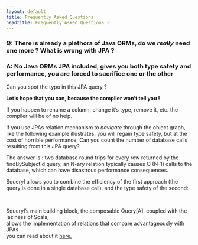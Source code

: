 ```yaml
---
layout: default
title: Frequently Asked Questions
headtitle: Frequently Asked Questions - 
---
```


### Q: There is already a plethora of Java ORMs, do we *really* need one more ? What is wrong with JPA ?

### A: No Java ORMs JPA included, gives you both type safety and performance, you are forced to sacrifice one or the other

Can you spot the typo in this JPA query ?

<script type="syntaxhighlighter" class="brush: java">

<![CDATA[

//JPA:
Query query = em.createQuery(
  “select a,b,p from authors, books, publisher ” +
  “where b.subjectId = :idOfSubject and ” +
  " a.id = b.authorId and " +
  " b.publiserId = p.id "  
);

query.setParameter(“idOfSubject”, idOfSubject);
]]>

</script>

**Let’s hope that you can, because the compiler won’t tell you !**

If you happen to rename a column, change it’s type, remove it, etc. 
the compiler will be of no help.

If you use JPAs relation mechanism to *navigate* through the object graph,
like the following example illustrates, you will regain type safety,
but at the cost of horrible performance,
Can you count the number of database calls resulting from this JPA query?

<script type="syntaxhighlighter" class="brush: java">

<![CDATA[

Iterable<Book> books = bookEntityManager.findBySubjectId(idOfSubject);
while(books.hasNext()) {
  Book b = books.next();
  Author a = b.getAuthor();
  Publisher p = b.getPublisher();
  System.out.println(b.getTitle() + " by " + a.getFullName() + " published by " + p.getName());
}
]]>

</script>

The answer is : two database round trips for every row returned by the findBySubjectId query,
an N-ary relation typically causes O (N-1) calls to the database, which can have disastrous
performance consequences.

Squeryl allows you to combine the efficiency of the first approach
(the query is done in a single database call), and the type safety of
the second:

<script type="syntaxhighlighter" class="brush: scala">

<![CDATA[

val q =
  from(authors, books, publisher)((a,b,p) =>
    where(b.subjectId = idOfSubject and
          a.id = b.authorId and
          b.publisherId === p.id)
   select((a,b,p)))

for(r <- q)
  println(r._2.title + " by " + r._1.fullName + " published by " + p._3.name)
]]>

</script>

<br/>

Squeryl’s main building block, the composable Query\[A\], coupled with
the laziness of Scala,  
allows the implementation of relations that compare advantageously with
JPAs  
you can read about it [here.](faq-relations.html)
